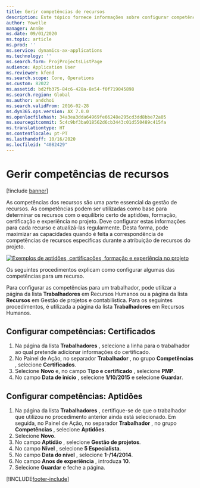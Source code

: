 ```yaml
---
title: Gerir competências de recursos
description: Este tópico fornece informações sobre configurar competências para recursos de projeto.
author: Yowelle
manager: AnnBe
ms.date: 09/01/2020
ms.topic: article
ms.prod: ''
ms.service: dynamics-ax-applications
ms.technology: ''
ms.search.form: ProjProjectsListPage
audience: Application User
ms.reviewer: kfend
ms.search.scope: Core, Operations
ms.custom: 82022
ms.assetid: bd2fb375-84c6-428a-8e54-f0f719045898
ms.search.region: Global
ms.author: andchoi
ms.search.validFrom: 2016-02-28
ms.dyn365.ops.version: AX 7.0.0
ms.openlocfilehash: 34a3ea3dda64969fe66248e295cd3dd8bbe72a05
ms.sourcegitcommit: 5c4c9bf3ba018562d6cb3443c01d550489c415fa
ms.translationtype: HT
ms.contentlocale: pt-PT
ms.lasthandoff: 10/16/2020
ms.locfileid: "4082429"
---
```

# <a name="manage-resource-competencies"></a>Gerir competências de recursos

[!include [banner](../includes/banner.md)]

As competências dos recursos são uma parte essencial da gestão de recursos. As competências podem ser utilizadas como base para determinar os recursos com o equilíbrio certo de aptidões, formação, certificação e experiência no projeto. Deve configurar estas informações para cada recurso e atualizá-las regularmente. Desta forma, pode maximizar as capacidades quando é feita a correspondência de competências de recursos específicas durante a atribuição de recursos do projeto.

[![Exemplos de aptidões, certificações, formação e experiência no projeto](./media/projectresourcing06-1024x383.jpg)](./media/projectresourcing06.jpg)

Os seguintes procedimentos explicam como configurar algumas das competências para um recurso.

Para configurar as competências para um trabalhador, pode utilizar a página da lista **Trabalhadores** em Recursos Humanos ou a página da lista **Recursos** em Gestão de projetos e contabilística. Para os seguintes procedimentos, é utilizada a página da lista **Trabalhadores** em Recursos Humanos.

## <a name="set-up-competencies-certificates"></a>Configurar competências: Certificados

1. Na página da lista **Trabalhadores** , selecione a linha para o trabalhador ao qual pretende adicionar informações do certificado.
2. No Painel de Ação, no separador **Trabalhador** , no grupo **Competências** , selecione **Certificados**.
3. Selecione **Novo** e, no campo **Tipo e certificado** , selecione **PMP**.
4. No campo **Data de início** , selecione **1/10/2015** e selecione **Guardar**.

## <a name="set-up-competencies-skills"></a>Configurar competências: Aptidões

1. Na página da lista **Trabalhadores** , certifique-se de que o trabalhador que utilizou no procedimento anterior ainda está selecionado. Em seguida, no Painel de Ação, no separador **Trabalhador** , no grupo **Competências** , selecione **Aptidões**.
2. Selecione **Novo**.
3. No campo **Aptidão** , selecione **Gestão de projetos**.
4. No campo **Nível** , selecione **5 Especialista**.
5. No campo **Data do nível** , selecione **1-/14/2014**.
6. No campo **Anos de experiência** , introduza **10**.
7. Selecione **Guardar** e feche a página.


[!INCLUDE[footer-include](../includes/footer-banner.md)]